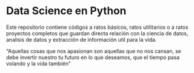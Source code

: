 # Data Science en Python

Este repositorio contiene códigos a ratos básicos, ratos utilitarios o a ratos proyectos completos que guardan directa relación con la ciencia de datos, analisis de datos y extracción de información util para la vida.

“Aquellas cosas que nos apasionan son aquellas que no nos cansan, se debe invertir nuestro tu futuro en lo que deseamos, que el tiempo pasa volando y la vida también”
